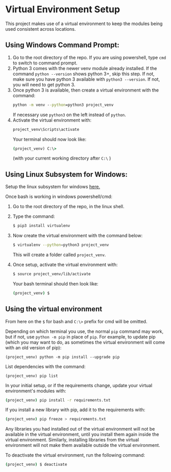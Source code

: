 # Virtual Environment Setup
This project makes use of a virtual environment to keep
the modules being used consistent across locations.
## Using Windows Command Prompt:
1) Go to the root directory of the repo. If you are using powershell, type `cmd` to switch to command prompt.
1) Python 3 comes with the newer venv module already installed. 
If the command `python --version` shows python 3+, skip this step. If not, make sure you have python 3 available with `python3 --version`. If not, you will need to get python 3.  
1) Once python 3 is available, then create a virtual environment with the command:
    ```cmd
    python -m venv --python=python3 project_venv
    ```
    If necessary use `python3` on the left instead of `python`.
1) Activate the virtual environment with:
    ```cmd
    project_venv\Scripts\activate
    ```
   Your terminal should now look like:
   ```cmd
   (project_venv) C:\>
   ```
   (with your current working directory after `C:\` )

## Using Linux Subsystem for Windows:
Setup the linux subsystem for windows [here.](https://www.howtogeek.com/249966/how-to-install-and-use-the-linux-bash-shell-on-windows-10/)

Once bash is working in windows powershell/cmd:
1) Go to the root directory of the repo, in the linux shell.
1) Type the command:
    ```bash
    $ pip3 install virtualenv
    ```
1) Now create the virtual environment with the command below:
    ```bash
    $ virtualenv --python=python3 project_venv
    ```
    This will create a folder called `project_venv`.

1) Once setup, activate the virtual environment with:
    ```bash
    $ source project_venv/lib/activate
    ```
    Your bash terminal should then look like:
    ```bash
    (project_venv) $ 
    ```
## Using the virtual environment
From here on the `$` for bash and `C:\>` prefix for cmd
will be omitted.

Depending on which terminal you use, the normal `pip`
command may work, but if not, use `python -m pip` in place of `pip`. 
For example, to update pip (which you may want to do, as sometimes the virtual environment will come with an old version of pip):
```
(project_venv) python -m pip install --upgrade pip
```
List dependencies with the command:
```
(project_venv) pip list
```
In your initial setup, or if the requirements change, update your virtual environment's modules with:
```bash
(project_venv) pip install -r requirements.txt
```

If you install a new library with pip,
add it to the requirements with:
```bash
(project_venv) pip freeze > requirements.txt
```
Any libraries you had installed out of the virtual 
environment will not be available in the virtual 
environment, until you install them again inside the 
virtual environment. Similarly, installing libraries 
from the virtual environment will not make them 
available outside the virtual environment.

To deactivate the virtual environment, run the following command:
```bash
(project_venv) $ deactivate
```

